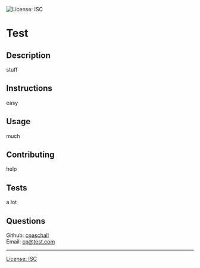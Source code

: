 
  ![License: ISC](https://img.shields.io/badge/License-ISC-blue.svg)

  # Test

  ## Description
  stuff

  ## Instructions
  easy

  ## Usage
  much

  ## Contributing
  help

  ## Tests
  a lot

  ## Questions
  Github: [cpaschall](https://github.com/cpaschall)
  <br>
  Email: cp@test.com

  ---

  [License: ISC](https://img.shields.io/badge/License-ISC-blue.svg)
 
  